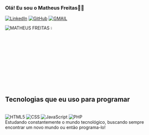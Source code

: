 ### Olá! Eu sou o Matheus Freitas👋🏻

[![LinkedIn](https://img.shields.io/badge/LinkedIn-0077B5?style=for-the-badge&logo=linkedin&logoColor=white)](https://www.linkedin.com/in/matheus-henrique-nascimento-de-freitas-713400289/)
[![GitHub](https://img.shields.io/badge/GitHub-100000?style=for-the-badge&logo=github&logoColor=white)](https://github.com/MatheusHenriqueNF)
[![GMAIL](https://img.shields.io/badge/Gmail-D14836?style=for-the-badge&logo=gmail&logoColor=white)](matheus.henrique26@unifesp.br)

![MATHEUS FREITAS](https://github-readme-stats.vercel.app/api?username=MatheusHenriqueNF&show_icons=true&theme=radical)
<img src="https://static.wikia.nocookie.net/nanatsu-no-taizai/images/a/af/Meliodas_Anime.png/revision/latest?cb=20210209205929&path-prefix=pt-br" width="5%" height="5%"/>

## Tecnologias que eu uso para programar

<div style="display: inline-block"><br/>

  <img align="center" alt="HTML5" src="https://img.shields.io/badge/HTML5-E34F26?style=for-the-badge&logo=html5&logoColor=white"/>
  <img align="center" alt="CSS" src="https://img.shields.io/badge/CSS3-1572B6?style=for-the-badge&logo=css3&logoColor=white"/>
  <img align="center" alt="JavaScript" src="https://img.shields.io/badge/JavaScript-F7DF1E?style=for-the-badge&logo=javascript&logoColor=black"/>
  <img align="center" alt="PHP" src="https://img.shields.io/badge/PHP-777BB4?style=for-the-badge&logo=php&logoColor=white"/>
  
</div><br/>
Estudando constantemente o mundo tecnológico, buscando sempre encontrar um novo mundo ou então programa-lo! 
